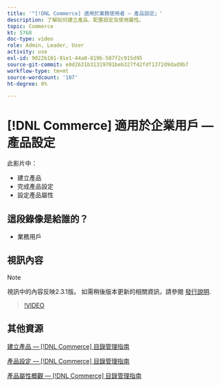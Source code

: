 ```yaml
---
title: '"[!DNL Commerce] 適用於業務使用者 — 產品設定」'
description: 了解如何建立產品、配置設定及使用屬性。
topic: Commerce
kt: 5768
doc-type: video
role: Admin, Leader, User
activity: use
exl-id: 9022b101-91e1-44a0-819b-507f2c915d95
source-git-commit: e8d2631b31319701beb327f42fdf1372d9dad9b7
workflow-type: tm+mt
source-wordcount: '107'
ht-degree: 0%

---
```


# [!DNL Commerce] 適用於企業用戶 — 產品設定

此影片中：

- 建立產品
- 完成產品設定
- 設定產品屬性

## 這段錄像是給誰的？

- 業務用戶

## 視訊內容

>[!NOTE]
>
>視訊中的內容反映2.3.1版。 如需稍後版本更新的相關資訊，請參閱 [發行說明](https://experienceleague.adobe.com/docs/commerce-operations/release/notes/overview.html).

>[!VIDEO](https://video.tv.adobe.com/v/35953?quality=12&learn=on)

## 其他資源

[建立產品 —  [!DNL Commerce] 目錄管理指南](https://experienceleague.adobe.com/docs/commerce-admin/catalog/products/product-create.html)

[產品設定 —  [!DNL Commerce] 目錄管理指南](https://experienceleague.adobe.com/docs/commerce-admin/catalog/products/product-create.html#product-settings)

[產品屬性概觀 —  [!DNL Commerce] 目錄管理指南](https://experienceleague.adobe.com/docs/commerce-admin/catalog/product-attributes/product-attributes.html)
